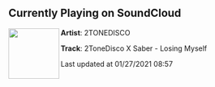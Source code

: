 ## Currently Playing on SoundCloud

[<img align="left" width="100" src="https://i1.sndcdn.com/artworks-REIBYofyRHiyFJO0-bGG2WQ-t50x50.jpg">](https://soundcloud.com/2tonedisco/2tonedisco-x-saber-losing-myself)

**Artist**: 2TONEDISCO 

**Track**: 2ToneDisco X Saber - Losing Myself

Last updated at 01/27/2021 08:57
